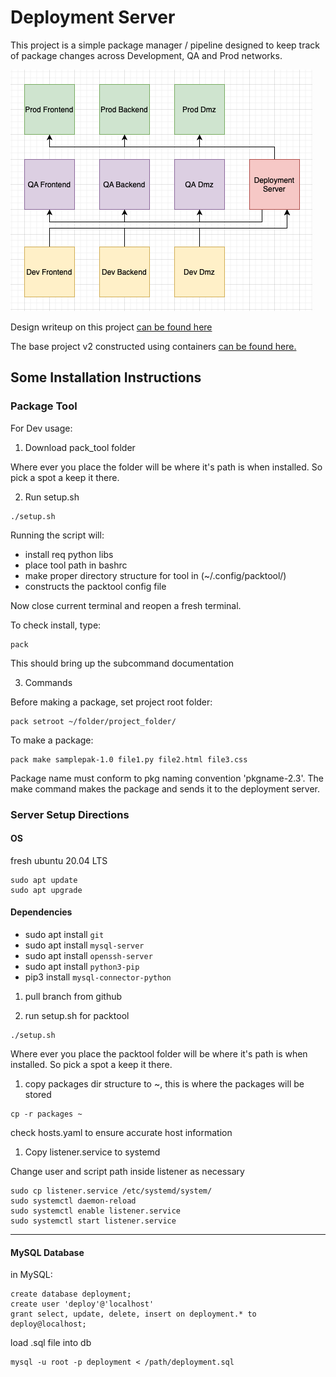 # Deployment Server

This project is a simple package manager / pipeline designed to keep track of package changes across Development, QA and Prod networks.

![overview](overview.png)

Design writeup on this project [can be found here](https://drive.google.com/file/d/1991pcHl1mj3k-vEqHJIoMChZXfco0spY/view?usp=sharing)

The base project v2 constructed using containers [can be found here.](https://github.com/jaredmyers/social_app)

## Some Installation Instructions

### Package Tool

For Dev usage:

1. Download pack_tool folder

Where ever you place the folder will be where it's path is when installed. So pick a spot a keep it there.

2. Run setup.sh
```
./setup.sh
```

Running the script will:
- install req python libs
- place tool path in bashrc
- make proper directory structure for tool in (~/.config/packtool/)
- constructs the packtool config file

Now close current terminal and reopen a fresh terminal.

To check install, type:
```
pack
```

This should bring up the subcommand documentation

3. Commands

Before making a package, set project root folder:
```
pack setroot ~/folder/project_folder/
```

To make a package:
```
pack make samplepak-1.0 file1.py file2.html file3.css
```

Package name must conform to pkg naming convention 'pkgname-2.3'. The make command makes the package and sends it to the deployment server.


### Server Setup Directions

#### OS
fresh ubuntu 20.04 LTS
```
sudo apt update
sudo apt upgrade
```

#### Dependencies

* sudo apt install `git`
* sudo apt install `mysql-server`
* sudo apt install `openssh-server`
* sudo apt install `python3-pip`
* pip3 install `mysql-connector-python`


1. pull branch from github

1. run setup.sh for packtool
```
./setup.sh
```

Where ever you place the packtool folder will be where it's path is when installed. So pick a spot a keep it there.

1. copy packages dir structure to ~, this is where the packages will be stored
```
cp -r packages ~
```

check hosts.yaml to ensure accurate host information

1. Copy listener.service to systemd

Change user and script path inside listener as necessary

```
sudo cp listener.service /etc/systemd/system/
sudo systemctl daemon-reload
sudo systemctl enable listener.service
sudo systemctl start listener.service
```
----

#### MySQL Database

in MySQL:
```
create database deployment;
create user 'deploy'@'localhost'
grant select, update, delete, insert on deployment.* to deploy@localhost;
```

load .sql file into db
```
mysql -u root -p deployment < /path/deployment.sql
```





